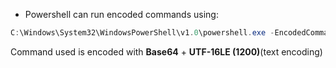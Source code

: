 - Powershell can run encoded commands using:
```ps1
C:\Windows\System32\WindowsPowerShell\v1.0\powershell.exe -EncodedCommand encoded-command
```
Command used is encoded with **Base64** + **UTF-16LE (1200)**(text encoding)